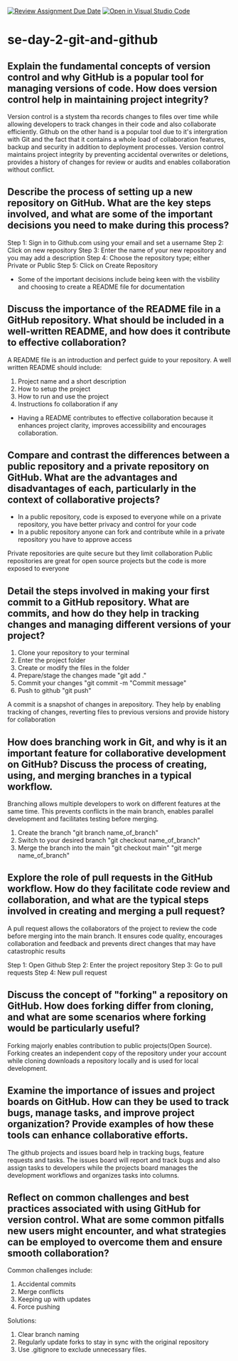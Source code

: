 [![Review Assignment Due Date](https://classroom.github.com/assets/deadline-readme-button-22041afd0340ce965d47ae6ef1cefeee28c7c493a6346c4f15d667ab976d596c.svg)](https://classroom.github.com/a/8wgCKhpZ)
[![Open in Visual Studio Code](https://classroom.github.com/assets/open-in-vscode-2e0aaae1b6195c2367325f4f02e2d04e9abb55f0b24a779b69b11b9e10269abc.svg)](https://classroom.github.com/online_ide?assignment_repo_id=18460037&assignment_repo_type=AssignmentRepo)
# se-day-2-git-and-github
## Explain the fundamental concepts of version control and why GitHub is a popular tool for managing versions of code. How does version control help in maintaining project integrity?

Version control is a stystem tha records changes to files over time while allowing developers to track changes in their code and also collaborate efficiently. Github on the other hand is a popular tool due to it's intergration with Git and the fact that it contains a whole load of collaboration features, backup and security in addition to deployment processes.
Version control maintains project integrity by preventing accidental overwrites or deletions, provides a history of changes for review or audits and enables collaboration without conflict.

## Describe the process of setting up a new repository on GitHub. What are the key steps involved, and what are some of the important decisions you need to make during this process?

Step 1: Sign in to Github.com using your email and set a username
Step 2: Click on new repository
Step 3: Enter the name of your new repository and you may add a description
Step 4: Choose the repository type; either Private or Public
Step 5: Click on Create Repository
- Some of the important decisions include being keen with the visbility and choosing to create a README file for documentation

## Discuss the importance of the README file in a GitHub repository. What should be included in a well-written README, and how does it contribute to effective collaboration?

A README file is an introduction and perfect guide to your repository. A well written README should include:
1. Project name and a short description
2. How to setup the project
3. How to run and use the project
4. Instructions fo collaboration if any
- Having a README contributes to effective collaboration because it enhances project clarity, improves accessibility and encourages collaboration.

## Compare and contrast the differences between a public repository and a private repository on GitHub. What are the advantages and disadvantages of each, particularly in the context of collaborative projects?

- In a public repository, code is exposed to everyone while on a private repository, you have better privacy and control for your code
- In a public repository anyone can fork and contribute while in a private repository you have to approve access

Private repositories are quite secure but they limit collaboration
Public repositories are great for open source projects but the code is more exposed to everyone

## Detail the steps involved in making your first commit to a GitHub repository. What are commits, and how do they help in tracking changes and managing different versions of your project?

1. Clone your repository to your terminal
2. Enter the project folder
3. Create or modify the files in the folder
4. Prepare/stage the changes made "git add ."
5. Commit your changes "git commit -m "Commit message"
6. Push to github "git push"

A commit is a snapshot of changes in arepository. They help by enabling tracking of changes, reverting files to previous versions and provide history for collaboration

## How does branching work in Git, and why is it an important feature for collaborative development on GitHub? Discuss the process of creating, using, and merging branches in a typical workflow.

Branching allows multiple developers to work on different features at the same time. This prevents conflicts in the main branch, enables parallel development and facilitates testing before merging.

1. Create the branch "git branch name_of_branch"
2. Switch to your desired branch "git checkout name_of_branch"
3. Merge the branch into the main "git checkout main" "git merge name_of_branch"

## Explore the role of pull requests in the GitHub workflow. How do they facilitate code review and collaboration, and what are the typical steps involved in creating and merging a pull request?

A pull request allows the collaborators of the project to review the code before merging into the main branch.
It ensures code quality, encourages collaboration and feedback and prevents direct changes that may have catastrophic results

Step 1: Open Github
Step 2: Enter the project repository
Step 3: Go to pull requests
Step 4: New pull request

## Discuss the concept of "forking" a repository on GitHub. How does forking differ from cloning, and what are some scenarios where forking would be particularly useful?

Forking majorly enables contribution to public projects(Open Source).
Forking creates an independent copy of the repository under your account while cloning downloads a repository locally and is used for local development.

## Examine the importance of issues and project boards on GitHub. How can they be used to track bugs, manage tasks, and improve project organization? Provide examples of how these tools can enhance collaborative efforts.

The github projects and issues board help in tracking bugs, feature requests and tasks.
The issues board will report and track bugs and also assign tasks to developers while the projects board manages the development workflows and organizes tasks into columns.

## Reflect on common challenges and best practices associated with using GitHub for version control. What are some common pitfalls new users might encounter, and what strategies can be employed to overcome them and ensure smooth collaboration?

Common challenges include:
1. Accidental commits
2. Merge conflicts
3. Keeping up with updates
4. Force pushing

Solutions:
1. Clear branch naming
2. Regularly update forks to stay in sync with the original repository
3. Use .gitignore to exclude unnecessary files.
